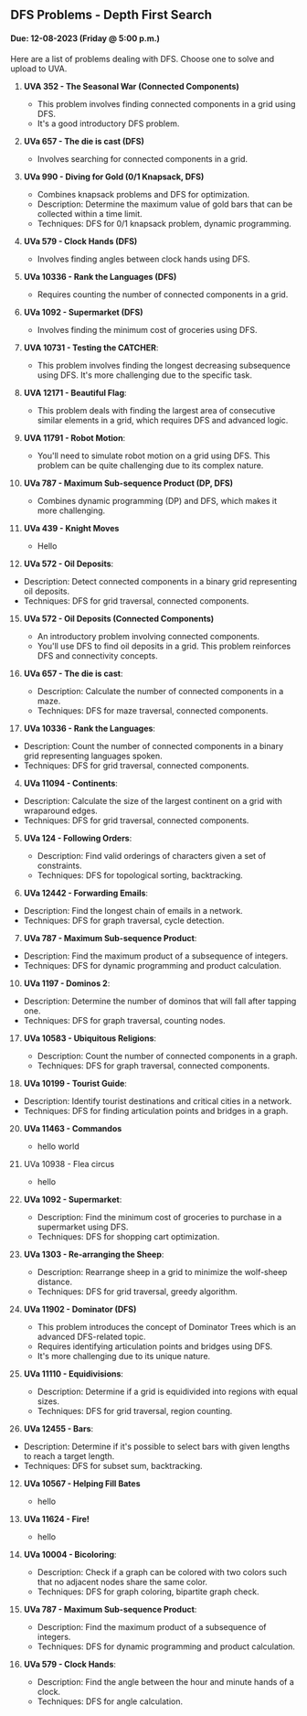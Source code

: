 ## DFS Problems - Depth First Search
#### Due: 12-08-2023 (Friday @ 5:00 p.m.)

Here are a list of problems dealing with DFS. Choose one to solve and upload to UVA.

1.  **UVA 352 - The Seasonal War (Connected Components)**
    - This problem involves finding connected components in a grid using DFS. 
    - It's a good introductory DFS problem.

3.  **UVa 657 - The die is cast (DFS)**
    - Involves searching for connected components in a grid.

5.  **UVa 990 - Diving for Gold (0/1 Knapsack, DFS)**
    - Combines knapsack problems and DFS for optimization.
    - Description: Determine the maximum value of gold bars that can be collected within a time limit.
    - Techniques: DFS for 0/1 knapsack problem, dynamic programming.

6.  **UVa 579 - Clock Hands (DFS)**
    - Involves finding angles between clock hands using DFS.

7.  **UVa 10336 - Rank the Languages (DFS)**
    - Requires counting the number of connected components in a grid.

8.  **UVa 1092 - Supermarket (DFS)**
    - Involves finding the minimum cost of groceries using DFS.

9.  **UVA 10731 - Testing the CATCHER**:
    - This problem involves finding the longest decreasing subsequence using DFS. It's more challenging due to the specific task.

10. **UVA 12171 - Beautiful Flag**:
    - This problem deals with finding the largest area of consecutive similar elements in a grid, which requires DFS and advanced logic.

11. **UVA 11791 - Robot Motion**:
    - You'll need to simulate robot motion on a grid using DFS. This problem can be quite challenging due to its complex nature.

12. **UVa 787 - Maximum Sub-sequence Product (DP, DFS)**
    - Combines dynamic programming (DP) and DFS, which makes it more challenging.


13. **UVa 439 - Knight Moves**
    - Hello

14. **UVa 572 - Oil Deposits**:
   - Description: Detect connected components in a binary grid representing oil deposits.
   - Techniques: DFS for grid traversal, connected components.

15. **UVa 572 - Oil Deposits (Connected Components)**
    - An introductory problem involving connected components.
    - You'll use DFS to find oil deposits in a grid. This problem reinforces DFS and connectivity concepts.

2.  **UVa 657 - The die is cast**:
    - Description: Calculate the number of connected components in a maze.
    - Techniques: DFS for maze traversal, connected components.

3.  **UVa 10336 - Rank the Languages**:
   - Description: Count the number of connected components in a binary grid representing languages spoken.
   - Techniques: DFS for grid traversal, connected components.

4.  **UVa 11094 - Continents**:
   - Description: Calculate the size of the largest continent on a grid with wraparound edges.
   - Techniques: DFS for grid traversal, connected components.

5.  **UVa 124 - Following Orders**:
    - Description: Find valid orderings of characters given a set of constraints.
    - Techniques: DFS for topological sorting, backtracking.

6.  **UVa 12442 - Forwarding Emails**:
   - Description: Find the longest chain of emails in a network.
   - Techniques: DFS for graph traversal, cycle detection.

7.  **UVa 787 - Maximum Sub-sequence Product**:
   - Description: Find the maximum product of a subsequence of integers.
   - Techniques: DFS for dynamic programming and product calculation.


10. **UVa 1197 - Dominos 2**:
   - Description: Determine the number of dominos that will fall after tapping one.
   - Techniques: DFS for graph traversal, counting nodes.

17. **UVa 10583 - Ubiquitous Religions**:
    - Description: Count the number of connected components in a graph.
    - Techniques: DFS for graph traversal, connected components.

18. **UVa 10199 - Tourist Guide**:
   - Description: Identify tourist destinations and critical cities in a network.
   - Techniques: DFS for finding articulation points and bridges in a graph.

20. **UVa 11463 - Commandos**
    -  hello world

30. UVa 10938 - Flea circus
    - hello 

31. **UVa 1092 - Supermarket**:
    - Description: Find the minimum cost of groceries to purchase in a supermarket using DFS.
    - Techniques: DFS for shopping cart optimization.

32. **UVa 1303 - Re-arranging the Sheep**:
    - Description: Rearrange sheep in a grid to minimize the wolf-sheep distance.
    - Techniques: DFS for grid traversal, greedy algorithm.


17. **UVa 11902 - Dominator (DFS)**
    - This problem introduces the concept of Dominator Trees which is an advanced DFS-related topic. 
    - Requires identifying articulation points and bridges using DFS.
    - It's more challenging due to its unique nature.


10. **UVa 11110 - Equidivisions**:
    - Description: Determine if a grid is equidivided into regions with equal sizes.
    - Techniques: DFS for grid traversal, region counting.

11. **UVa 12455 - Bars**:
   - Description: Determine if it's possible to select bars with given lengths to reach a target length.
   - Techniques: DFS for subset sum, backtracking.


12. **UVa 10567 - Helping Fill Bates**
    - hello

14. **UVa 11624 - Fire!**
    - hello 

1.  **UVa 10004 - Bicoloring**:
    - Description: Check if a graph can be colored with two colors such that no adjacent nodes share the same color.
    - Techniques: DFS for graph coloring, bipartite graph check.


12. **UVa 787 - Maximum Sub-sequence Product**:
    - Description: Find the maximum product of a subsequence of integers.
    - Techniques: DFS for dynamic programming and product calculation.

13. **UVa 579 - Clock Hands**:
    - Description: Find the angle between the hour and minute hands of a clock.
    - Techniques: DFS for angle calculation.
